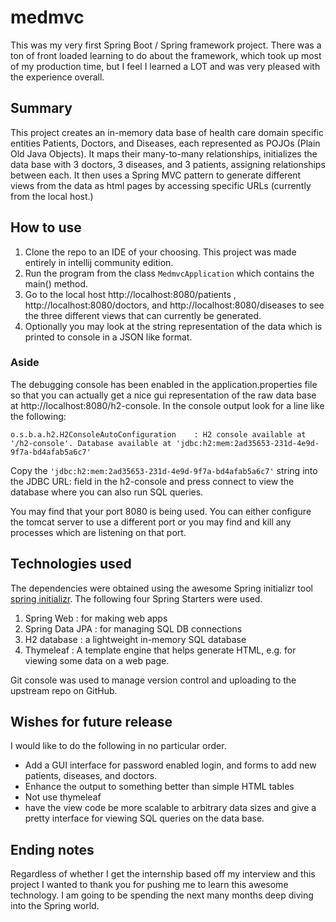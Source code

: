 # medmvc

This was my very first Spring Boot / Spring framework project. There was a ton of front loaded learning to do about the framework, which took up most of my production time, but I feel I learned a LOT and was very pleased with the experience overall.

## Summary
This project creates an in-memory data base of health care domain specific entities Patients, Doctors, and Diseases, each represented as POJOs (Plain Old Java Objects). It maps their many-to-many relationships, initializes the data base with 3 doctors, 3 diseases, and 3 patients, assigning relationships between each. It then uses a Spring MVC pattern to generate different views from the data as html pages by accessing specific URLs (currently from the local host.)

## How to use
1. Clone the repo to an IDE of your choosing. This project was made entirely in intellij community edition.
2. Run the program from the class `MedmvcApplication` which contains the main() method.
3. Go to the local host http://localhost:8080/patients , http://localhost:8080/doctors, and http://localhost:8080/diseases to see the three different views that can currently be generated.
4. Optionally you may look at the string representation of the data which is printed to console in a JSON like format.

### Aside
The debugging console has been enabled in the application.properties file so that you can actually get a nice gui representation of the raw data base at http://localhost:8080/h2-console. In the console output look for a line like the following:
```
o.s.b.a.h2.H2ConsoleAutoConfiguration    : H2 console available at '/h2-console'. Database available at 'jdbc:h2:mem:2ad35653-231d-4e9d-9f7a-bd4afab5a6c7'
```
Copy the `'jdbc:h2:mem:2ad35653-231d-4e9d-9f7a-bd4afab5a6c7'` string into the JDBC URL: field in the h2-console and press connect to view the database where you can also run SQL queries.

You may find that your port 8080 is being used. You can either configure the tomcat server to use a different port or you may find and kill any processes which are listening on that port.

## Technologies used
The dependencies were obtained using the awesome Spring initializr tool [spring initializr](https://start.spring.io/). The following four Spring Starters were used.
1. Spring Web : for making web apps
2. Spring Data JPA : for managing SQL DB connections
3. H2 database : a lightweight in-memory SQL database
4. Thymeleaf : A template engine that helps generate HTML, e.g. for viewing some data on a web page.

Git console was used to manage version control and uploading to the upstream repo on GitHub.

## Wishes for future release
I would like to do the following in no particular order.
- Add a GUI interface for password enabled login, and forms to add new patients, diseases, and doctors.
- Enhance the output to something better than simple HTML tables
- Not use thymeleaf
- have the view code be more scalable to arbitrary data sizes and give a pretty interface for viewing SQL queries on the data base.

## Ending notes
Regardless of whether I get the internship based off my interview and this project I wanted to thank you for pushing me to learn this awesome technology. I am going to be spending the next many months deep diving into the Spring world.

